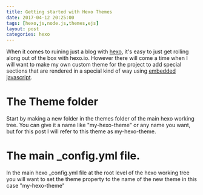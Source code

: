 ```yaml
---
title: Getting started with Hexo Themes
date: 2017-04-12 20:25:00
tags: [hexo,js,node.js,themes,ejs]
layout: post
categories: hexo
---
```

When it comes to ruining just a blog with [hexo](https://hexo.io/), it's easy to just get rolling along out of the box with hexo.io. However there will come a time when I will want to make my own custom theme for the project to add special sections that are rendered in a special kind of way using [embedded javascript](http://www.embeddedjs.com/).

<!-- more -->

# The Theme folder

Start by making a new folder in the themes folder of the main hexo working tree. You can give it a name like &#34;my-hexo-theme&#34; or any name you want, but for this post I will refer to this theme as my-hexo-theme.

# The main _config.yml file.

In the main hexo _config.yml file at the root level of the hexo working tree you will want to set the theme property to the name of the new theme in this case &#34;my-hexo-theme&#34;
